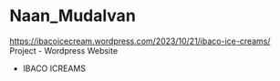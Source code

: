 # Naan_Mudalvan
https://ibacoicecream.wordpress.com/2023/10/21/ibaco-ice-creams/
Project - Wordpress Website 
- IBACO ICREAMS
